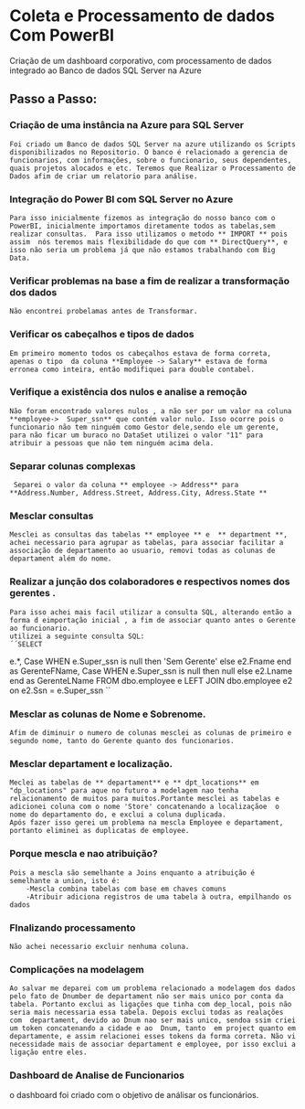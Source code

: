 # Coleta e Processamento de dados Com PowerBI

Criação de um dashboard corporativo, com processamento de dados integrado ao Banco de dados SQL Server na Azure

## Passo a Passo:

### Criação de uma instância na Azure para SQL Server

    Foi criado um Banco de dados SQL Server na azure utilizando os Scripts disponibilizados no Repositorio. O banco é relacionado a gerencia de funcionarios, com informações, sobre o funcionario, seus dependentes, quais projetos alocados e etc. Teremos que Realizar o Processamento de Dados afim de criar um relatorio para análise.

### Integração do Power BI com SQL Server no Azure

    Para isso inicialmente fizemos as integração do nosso banco com o PowerBI, inicialmente importamos diretamente todos as tabelas,sem realizar consultas.  Para isso utilizamos o metodo ** IMPORT ** pois assim  nós teremos mais flexibilidade do que com ** DirectQuery**, e isso não seria um problema já que não estamos trabalhando com Big Data.

### Verificar problemas na base a fim de realizar a transformação dos dados

    Não encontrei probelamas antes de Transformar.

### Verificar os cabeçalhos e tipos de dados

    Em primeiro momento todos os cabeçalhos estava de forma correta, apenas o tipo  da coluna **Employee -> Salary** estava de forma erronea como inteira, então modifiquei para double contabel.

### Verifique a existência dos nulos e analise a remoção

    Não foram encontrado valores nulos , a não ser por um valor na coluna **employee->  Super_ssn** que contém valor nulo. Isso ocorre pois o funcionario não tem ninguém como Gestor dele,sendo ele um gerente, para não ficar um buraco no DataSet utilizei o valor "11" para atribuir a pessoas que não tem ninguém acima dela.

### Separar colunas complexas

     Separei o valor da coluna ** employee -> Address** para  **Address.Number, Address.Street, Address.City, Adress.State **

### Mesclar consultas

    Mesclei as consultas das tabelas ** employee ** e  ** department **, achei necessario para agrupar as tabelas, para associar facilitar a associação de departamento ao usuario, removi todas as colunas de departament além do nome.

### Realizar a junção dos colaboradores e respectivos nomes dos gerentes .

    Para isso achei mais facil utilizar a consulta SQL, alterando então a forma d eimportação inicial , a fim de associar quanto antes o Gerente ao funcionario.
    utilizei a seguinte consulta SQL:
    ´´SELECT

e.\*,
Case WHEN e.Super_ssn is null then 'Sem Gerente' else e2.Fname end as GerenteFName,
Case WHEN e.Super_ssn is null then null else e2.Lname end as GerenteLName
FROM dbo.employee e
LEFT JOIN dbo.employee e2 on e2.Ssn = e.Super_ssn ``

### Mesclar as colunas de Nome e Sobrenome.

    Afim de diminuir o numero de colunas mesclei as colunas de primeiro e segundo nome, tanto do Gerente quanto dos funcionarios.

### Mesclar departament e localização.

    Meclei as tabelas de ** departament** e ** dpt_locations** em "dp_locations" para aque no futuro a modelagem nao tenha relacionamento de muitos para muitos.Portante mesclei as tabelas e adicionei coluna com o nome 'Store' concatenando a localizaçãoe  o nome do departamento do, e exclui a coluna duplicada.
    Após fazer isso gerei um problema na mescla Employee e departament, portanto eliminei as duplicatas de employee.

### Porque mescla e nao atribuição?

    Pois a mescla são semelhante a Joins enquanto a atribuição é semelhante a union, isto é:
        -Mescla combina tabelas com base em chaves comuns
        -Atribuir adiciona registros de uma tabela à outra, empilhando os dados

### FInalizando processamento

    Não achei necessario excluir nenhuma coluna.

### Complicações na modelagem

    Ao salvar me deparei com um problema relacionado a modelagem dos dados pelo fato de Dnumber de departament não ser mais unico por conta da tabela. Portanto exclui as ligações que tinha com dep_local, pois não seria mais necessaria essa tabela. Depois exclui todas as realações com  departament, devido ao Dnum nao ser mais unico, sendoa ssim criei um token concatenando a cidade e ao  Dnum, tanto  em project quanto em departamente, e assim relacionei esses tokens da forma correta. Não vi necessidade mais de associar departament e employee, por isso exclui a ligação entre eles.

### Dashboard de Analise de Funcionarios

o dashboard foi criado com o objetivo de análisar os funcionários.
